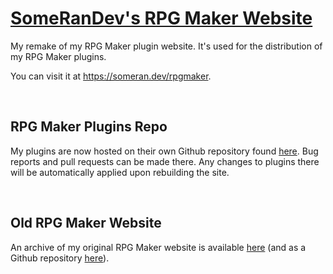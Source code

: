 # [SomeRanDev's RPG Maker Website](https://someran.dev/rpgmaker)

My remake of my RPG Maker plugin website. It's used for the distribution of my RPG Maker plugins.

You can visit it at https://someran.dev/rpgmaker.

<br>

## RPG Maker Plugins Repo

My plugins are now hosted on their own Github repository found [here](https://github.com/SomeRanDev/RPGMakerPlugins). Bug reports and pull requests can be made there. Any changes to plugins there will be automatically applied upon rebuilding the site.

<br>

## Old RPG Maker Website

An archive of my original RPG Maker website is available [here](https://somerandev.github.io/sumrndm.site-archive) (and as a Github repository [here](https://github.com/SomeRanDev/sumrndm.site-archive)).
